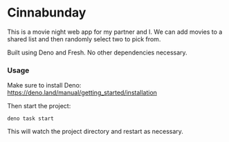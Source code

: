 # Cinnabunday

This is a movie night web app for my partner and I. We can add movies to a
shared list and then randomly select two to pick from.

Built using Deno and Fresh. No other dependencies necessary.

### Usage

Make sure to install Deno: https://deno.land/manual/getting_started/installation

Then start the project:

```
deno task start
```

This will watch the project directory and restart as necessary.

